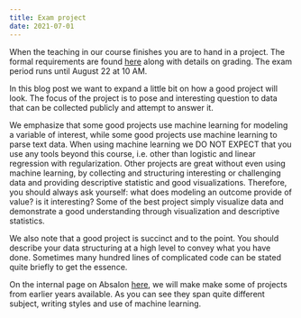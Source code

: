 ```yaml
---
title: Exam project
date: 2021-07-01
---
```



When the teaching in our course finishes you are to hand in a project. The formal requirements are found [here](/isds2021/page/practical/) along with details on grading. The exam period runs until August 22 at 10 AM.

In this blog post we want to expand a little bit on how a good project will look. The focus of the project is to pose and interesting question to data that can be collected publicly and attempt to answer it.

We emphasize that some good projects use machine learning for modeling a variable of interest, while some good projects use machine learning to parse text data. When using machine learning we DO NOT EXPECT that you use any tools beyond this course, i.e. other than logistic and linear regression with regularization. Other projects are great without even using machine learning, by collecting and structuring interesting or challenging data and providing descriptive statistic and good visualizations. Therefore, you should always ask yourself: what does modeling an outcome provide of value? is it interesting? Some of the best project simply visualize data and demonstrate a good understanding through visualization and descriptive statistics.

We also note that a good project is succinct and to the point. You should describe your data structuring at a high level to convey what you have done. Sometimes many hundred lines of complicated code can be stated quite briefly to get the essence.

On the internal page on Absalon [here](https://absalon.ku.dk/courses/48020), we will make make some of projects from earlier years available. As you can see they span quite different subject, writing styles and use of machine learning.
